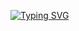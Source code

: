 <!--a href="https://git.io/typing-svg"><img src="https://readme-typing-svg.demolab.com?font=Monospaced&weight=600&size=30&pause=2000&color=C9D1D9&background=FFFFFF00&center=true&width=900&lines=Hi+there+%F0%9F%91%8B+I'm+Jose+Duran+%F0%9F%94%AD" alt="Typing SVG" /></a-->

<!--a href="https://git.io/typing-svg"><img src="https://readme-typing-svg.demolab.cNoto Sans Adlam Unjoined om?font=Poppins&weight=600&size=30&pause=2000&color=C9D1D9&background=FFFFFF00&center=true&width=1006&lines=Hi+there+%F0%9F%91%8B+I'm+Jose+Duran+%F0%9F%94%AD" alt="Typing SVG" /></a-->

<a href="https://git.io/typing-svg"><img src="https://readme-typing-svg.demolab.com?font=Mukta&weight=600&size=38&pause=2000&color=C9D1D9&center=true&width=1000&height=80&lines=Hi+there+%F0%9F%91%8B+I'm+Jose+Duran+%F0%9F%94%AD" alt="Typing SVG" /></a>

<!--
**wizard503/wizard503** is a ✨ _special_ ✨ repository because its `README.md` (this file) appears on your GitHub profile.

Here are some ideas to get you started:

- 🔭 I’m currently working on ...
- 🌱 I’m currently learning ...
- 👯 I’m looking to collaborate on ...
- 🤔 I’m looking for help with ...
- 💬 Ask me about ...
- 📫 How to reach me: ...
- 😄 Pronouns: ...
- ⚡ Fun fact: ...
-->

